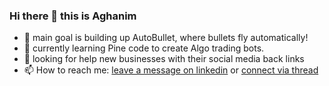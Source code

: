 ### Hi there 👋 this is Aghanim

- 🔭 main goal is building up AutoBullet, where bullets fly automatically!
- 🌱 currently learning Pine code to create Algo trading bots.
- 🤔 looking for help new businesses with their social media back links
- 📫 How to reach me: [leave a message on linkedin](https://www.linkedin.com/in/aydinghorbani/) or [connect via thread](https://www.threads.net/@aydingorbany)

<!--
**AydinGhorbani/AydinGhorbani** is a ✨ _special_ ✨ repository because its `README.md` (this file) appears on your GitHub profile.

Here are some ideas to get you started:

- 🔭 currentely building up AutoBullet
- 🌱 I’m currently learning Pine code to crete ALgio trading bots.
- 🤔 I’m looking for help with new businesses with their social media back links
- 📫 How to reach me: [leave a message on linkedin]([https://www.linkedin.com/in/yourprofile](https://www.linkedin.com/in/aydinghorbani/) or [connect on thereds](https://www.threads.net/@aydingorbany)
-->
